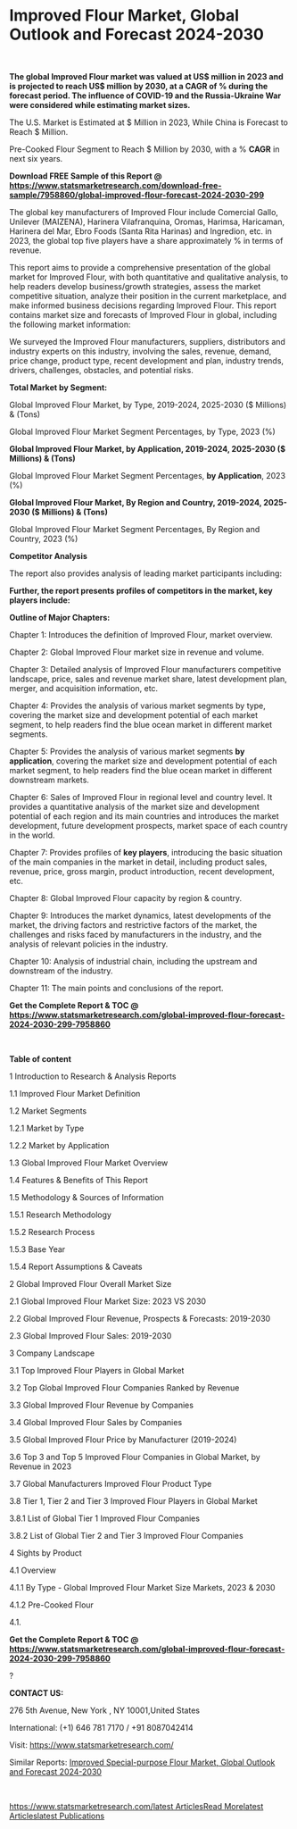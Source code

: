 <h1>Improved Flour Market, Global Outlook and Forecast 2024-2030</h1><br/><p><strong>The global Improved Flour market was valued at US$ million in 2023 and is projected to reach US$ million by 2030, at a <strong>CAGR</strong> of % during the forecast period. The influence of COVID-19 and the Russia-Ukraine War were considered while estimating market sizes.</strong></p>
 
 
 
 <p>The U.S. Market is Estimated at $ Million in 2023, While China is Forecast to Reach $ Million.</p>
 
 
 
 <p>Pre-Cooked Flour Segment to Reach $ Million by 2030, with a % <strong>CAGR</strong> in next six years.</p>
 
 
 
 <p><strong>Download FREE Sample of this Report @ <a href="https://www.statsmarketresearch.com/download-free-sample/7958860/global-improved-flour-forecast-2024-2030-299">https://www.statsmarketresearch.com/download-free-sample/7958860/global-improved-flour-forecast-2024-2030-299</a></strong></p>
 
 
 
 <p>The global key manufacturers of Improved Flour include Comercial Gallo, Unilever (MAIZENA), Harinera Vilafranquina, Oromas, Harimsa, Haricaman, Harinera del Mar, Ebro Foods (Santa Rita Harinas) and Ingredion, etc. in 2023, the global top five players have a share approximately % in terms of revenue.</p>
 
 
 
 <p>This report aims to provide a comprehensive presentation of the global market for Improved Flour, with both quantitative and qualitative analysis, to help readers develop business/growth strategies, assess the market competitive situation, analyze their position in the current marketplace, and make informed business decisions regarding Improved Flour. This report contains market size and forecasts of Improved Flour in global, including the following market information:</p>
 
 
 
 <p>We surveyed the Improved Flour manufacturers, suppliers, distributors and industry experts on this industry, involving the sales, revenue, demand, price change, product type, recent development and plan, industry trends, drivers, challenges, obstacles, and potential risks.</p>
 
 
 
 <p><strong>Total Market by Segment:</strong></p>
 
 
 
 <p>Global Improved Flour Market, by Type, 2019-2024, 2025-2030 ($ Millions) & (Tons)</p>
 
 
 
 <p>Global Improved Flour Market Segment Percentages, by Type, 2023 (%)</p>
 
 
 
 <p><strong>Global Improved Flour Market, <strong>by Application</strong>, 2019-2024, 2025-2030 ($ Millions) & (Tons)</strong></p>
 
 
 
 <p>Global Improved Flour Market Segment Percentages, <strong>by Application</strong>, 2023 (%)</p>
 
 
 
 <p><strong>Global Improved Flour Market, By Region and Country, 2019-2024, 2025-2030 ($ Millions) & (Tons)</strong></p>
 
 
 
 <p>Global Improved Flour Market Segment Percentages, By Region and Country, 2023 (%)</p>
 
 
 
 <p><strong>Competitor Analysis</strong></p>
 
 
 
 <p>The report also provides analysis of leading market participants including:</p>
 
 
 
 <p><strong>Further, the report presents profiles of competitors in the market, <strong>key players</strong> include:</strong></p>
 
 
 
 <p><strong>Outline of Major Chapters:</strong></p>
 
 
 
 <p>Chapter 1: Introduces the definition of Improved Flour, market overview.</p>
 
 
 
 <p>Chapter 2: Global Improved Flour market size in revenue and volume.</p>
 
 
 
 <p>Chapter 3: Detailed analysis of Improved Flour manufacturers competitive landscape, price, sales and revenue market share, latest development plan, merger, and acquisition information, etc.</p>
 
 
 
 <p>Chapter 4: Provides the analysis of various market segments by type, covering the market size and development potential of each market segment, to help readers find the blue ocean market in different market segments.</p>
 
 
 
 <p>Chapter 5: Provides the analysis of various market segments <strong>by application</strong>, covering the market size and development potential of each market segment, to help readers find the blue ocean market in different downstream markets.</p>
 
 
 
 <p>Chapter 6: Sales of Improved Flour in regional level and country level. It provides a quantitative analysis of the market size and development potential of each region and its main countries and introduces the market development, future development prospects, market space of each country in the world.</p>
 
 
 
 <p>Chapter 7: Provides profiles of <strong>key players</strong>, introducing the basic situation of the main companies in the market in detail, including product sales, revenue, price, gross margin, product introduction, recent development, etc.</p>
 
 
 
 <p>Chapter 8: Global Improved Flour capacity by region & country.</p>
 
 
 
 <p>Chapter 9: Introduces the market dynamics, latest developments of the market, the driving factors and restrictive factors of the market, the challenges and risks faced by manufacturers in the industry, and the analysis of relevant policies in the industry.</p>
 
 
 
 <p>Chapter 10: Analysis of industrial chain, including the upstream and downstream of the industry.</p>
 
 
 
 <p>Chapter 11: The main points and conclusions of the report.</p>
 
 
 
 <div><b>Get the Complete Report & TOC @ <a href="https://www.statsmarketresearch.com/global-improved-flour-forecast-2024-2030-299-7958860">https://www.statsmarketresearch.com/global-improved-flour-forecast-2024-2030-299-7958860</a></b></div>
 
 
 
 <p><br />
 
 <b>Table of content</b></p>
 
 
 
 <p>1 Introduction to Research & Analysis Reports<br />
 
 1.1 Improved Flour Market Definition<br />
 
 1.2 Market Segments<br />
 
 1.2.1 Market by Type<br />
 
 1.2.2 Market by Application<br />
 
 1.3 Global Improved Flour Market Overview<br />
 
 1.4 Features & Benefits of This Report<br />
 
 1.5 Methodology & Sources of Information<br />
 
 1.5.1 Research Methodology<br />
 
 1.5.2 Research Process<br />
 
 1.5.3 Base Year<br />
 
 1.5.4 Report Assumptions & Caveats<br />
 
 2 Global Improved Flour Overall Market Size<br />
 
 2.1 Global Improved Flour Market Size: 2023 VS 2030<br />
 
 2.2 Global Improved Flour Revenue, Prospects & Forecasts: 2019-2030<br />
 
 2.3 Global Improved Flour Sales: 2019-2030<br />
 
 3 Company Landscape<br />
 
 3.1 Top Improved Flour Players in Global Market<br />
 
 3.2 Top Global Improved Flour Companies Ranked by Revenue<br />
 
 3.3 Global Improved Flour Revenue by Companies<br />
 
 3.4 Global Improved Flour Sales by Companies<br />
 
 3.5 Global Improved Flour Price by Manufacturer (2019-2024)<br />
 
 3.6 Top 3 and Top 5 Improved Flour Companies in Global Market, by Revenue in 2023<br />
 
 3.7 Global Manufacturers Improved Flour Product Type<br />
 
 3.8 Tier 1, Tier 2 and Tier 3 Improved Flour Players in Global Market<br />
 
 3.8.1 List of Global Tier 1 Improved Flour Companies<br />
 
 3.8.2 List of Global Tier 2 and Tier 3 Improved Flour Companies<br />
 
 4 Sights by Product<br />
 
 4.1 Overview<br />
 
 4.1.1 By Type - Global Improved Flour Market Size Markets, 2023 & 2030<br />
 
 4.1.2 Pre-Cooked Flour<br />
 
 4.1.</p>
 
 
 
 <div><b>Get the Complete Report & TOC @ <a href="https://www.statsmarketresearch.com/global-improved-flour-forecast-2024-2030-299-7958860">https://www.statsmarketresearch.com/global-improved-flour-forecast-2024-2030-299-7958860</a></b></div>
 
 
 
 <p>? </p>
 
 
 
 <p><b>CONTACT US:</b><br />
 
 276 5th Avenue, New York , NY 10001,United States<br />
 
 International: (+1) 646 781 7170 / +91 8087042414<br />
 
 Visit: <a href="https://www.statsmarketresearch.com/">https://www.statsmarketresearch.com/</a><br />
 
 Similar Reports: <a href="https://www.statsmarketresearch.com/global-improved-flour-forecast-2024-2030-299-7958860">Improved Special-purpose Flour Market, Global Outlook and Forecast 2024-2030</a><br />
 
 <br />
 
 <a href="https://gyeongbokgung.com">https://www.statsmarketresearch.com/</a><a href="https://hallyeomaritime.com">latest Articles</a><a href="https://jingwansa.com">Read More</a><a href="https://nguoiviet.jp/">latest Articles</a><a href="https://www.intelmarketresearch.com/">latest Publications</a></p>